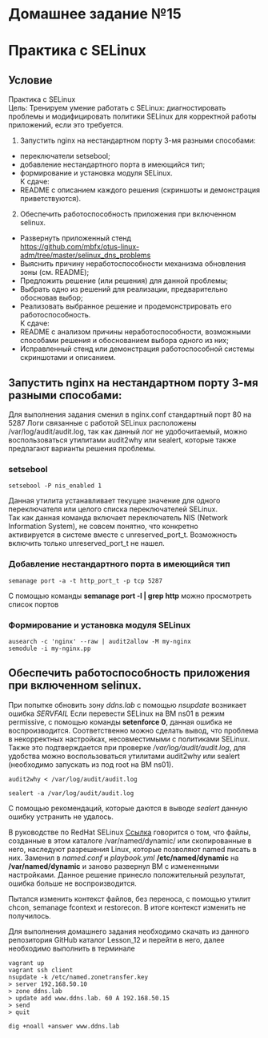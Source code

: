 # Домашнее задание №15
# Практика с SELinux
## Условие

Практика с SELinux  
Цель: Тренируем умение работать с SELinux: диагностировать проблемы и модифицировать политики SELinux для корректной работы приложений, если это требуется.  
1. Запустить nginx на нестандартном порту 3-мя разными способами:  
- переключатели setsebool;  
- добавление нестандартного порта в имеющийся тип;  
- формирование и установка модуля SELinux.  
К сдаче:  
- README с описанием каждого решения (скриншоты и демонстрация приветствуются).  

2. Обеспечить работоспособность приложения при включенном selinux.  
- Развернуть приложенный стенд  
https://github.com/mbfx/otus-linux-adm/tree/master/selinux_dns_problems  
- Выяснить причину неработоспособности механизма обновления зоны (см. README);  
- Предложить решение (или решения) для данной проблемы;  
- Выбрать одно из решений для реализации, предварительно обосновав выбор;  
- Реализовать выбранное решение и продемонстрировать его работоспособность.  
К сдаче:  
- README с анализом причины неработоспособности, возможными способами решения и обоснованием выбора одного из них;  
- Исправленный стенд или демонстрация работоспособной системы скриншотами и описанием.  

## Запустить nginx на нестандартном порту 3-мя разными способами:

Для выполнения задания сменил в nginx.conf стандартный порт 80 на 5287
Логи связанные с работой SELinux расположены /var/log/audit/audit.log, так как данный лог не удобочитаемый, можно воспользоваться утилитами audit2why или sealert, которые также предлагают варианты решения проблемы.

### setsebool

    setsebool -P nis_enabled 1

Данная утилита устанавливает текущее значение для одного переключателя или целого списка переключателей SELinux.  
Так как данная команда включает переключатель NIS (Network Information System), не совсем понятно, что конкретно  
активируется в системе вместе с unreserved_port_t. Возможность включить только unreserved_port_t не нашел.

### Добавление нестандартного порта в имеющийся тип

    semanage port -a -t http_port_t -p tcp 5287

С помощью команды **semanage port -l | grep http** можно просмотреть список портов

### Формирование и установка модуля SELinux

    ausearch -c 'nginx' --raw | audit2allow -M my-nginx
    semodule -i my-nginx.pp

## Обеспечить работоспособность приложения при включенном selinux.

При попытке обновить зону *ddns.lab* с помощью *nsupdate* возникает ошибка *SERVFAIL*
Если перевести SELinux на ВМ ns01 в режим permissive, с помощью команды **setenforce 0**, данная ошибка не воспроизводится. Соответственно можно сделать вывод, что проблема в некорректных настройках, несовместимыми с политиками SELinux.  
Также это подтверждается при проверке */var/log/audit/audit.log*, для удобства можно воспользоваться утилитами audit2why или sealert (необходимо запускать из под root на ВМ ns01).

    audit2why < /var/log/audit/audit.log

    sealert -a /var/log/audit/audit.log

С помощью рекомендаций, которые даются в выводе *sealert* данную ошибку устранить не удалось.  

В руководстве по RedHat SELinux [Ссылка](https://access.redhat.com/documentation/en-us/red_hat_enterprise_linux/7/html/selinux_users_and_administrators_guide/sect-managing_confined_services-bind-configuration_examples) говорится о том, что файлы, созданные в этом каталоге /var/named/dynamic/ или скопированные в него, наследуют разрешения Linux, которые позволяют named писать в них.
Заменил в *named.conf* и *playbook.yml* **/etc/named/dynamic** на **/var/named/dynamic** и заново развернул ВМ с измененными настройками. Данное решение принесло положительный результат, ошибка больше не воспроизводится.

Пытался изменить контекст файлов, без переноса, с помощью утилит chcon, semanage fcontext и restorecon. В итоге контекст изменить не получилось.

Для выполнения домашнего задания необходимо скачать из данного репозитория GitHub каталог Lesson_12 и перейти в него, далее необходимо выполнить в терминале

    vagrant up
    vagrant ssh client
    nsupdate -k /etc/named.zonetransfer.key
    > server 192.168.50.10
    > zone ddns.lab
    > update add www.ddns.lab. 60 A 192.168.50.15
    > send
    > quit
    
    dig +noall +answer www.ddns.lab
